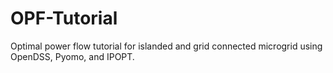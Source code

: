 # OPF-Tutorial
Optimal power flow tutorial for islanded and grid connected microgrid using OpenDSS, Pyomo, and IPOPT. 
